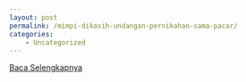 ```yaml
---
layout: post
permalink: /mimpi-dikasih-undangan-pernikahan-sama-pacar/
categories:
    - Uncategorized
---
```


[Baca Selengkapnya](/01)